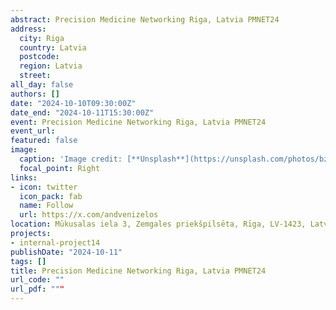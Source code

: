 ```yaml
---
abstract: Precision Medicine Networking Riga, Latvia PMNET24
address:
  city: Riga
  country: Latvia
  postcode: 
  region: Latvia
  street: 
all_day: false
authors: []
date: "2024-10-10T09:30:00Z"
date_end: "2024-10-11T15:30:00Z"
event: Precision Medicine Networking Riga, Latvia PMNET24
event_url:
featured: false
image:
  caption: 'Image credit: [**Unsplash**](https://unsplash.com/photos/bzdhc5b3Bxs)'
  focal_point: Right
links:
- icon: twitter
  icon_pack: fab
  name: Follow
  url: https://x.com/andvenizelos
location: Mūkusalas iela 3, Zemgales priekšpilsēta, Rīga, LV-1423, Latvia National Library of Latvia
projects:
- internal-project14
publishDate: "2024-10-11"
tags: []
title: Precision Medicine Networking Riga, Latvia PMNET24
url_code: ""
url_pdf: """
---
```


